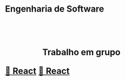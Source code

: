# Engenharia de Software

<br>
<br>
<br>

<h1>
 <p align ="center">Trabalho em grupo</p>
 <a href="https://pt-br.reactjs.org/">🔗 React</a>
 <a href="https://pt-br.reactjs.org/">🔗 React</a>
</h1>